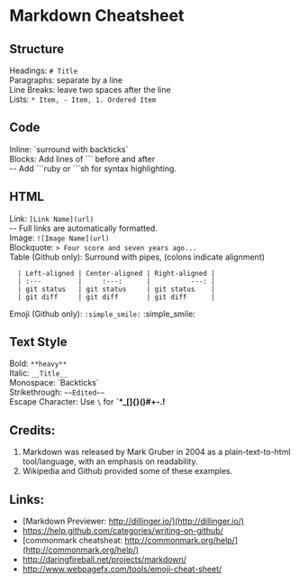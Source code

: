 # Markdown Cheatsheet #

## Structure
  Headings: `# Title`  
  Paragraphs: separate by a line  
  Line Breaks: leave two spaces after the line  
  Lists: `* Item, - Item, 1. Ordered Item`

## Code
  Inline: \`surround with backticks\`  
  Blocks: Add lines of  \`\`\` before and after  
  -- Add \`\`\`ruby or \`\`\`sh for syntax highlighting.

## HTML
Link: `[Link Name](url)`  
-- Full links are automatically formatted.  
Image: `![Image Name](url)`  
Blockquote: `> Four score and seven years ago...`  
Table (Github only):  Surround with pipes, (colons indicate alignment)
  ```
    | Left-aligned | Center-aligned | Right-aligned |
    | :---         |     :---:      |          ---: |
    | git status   | git status     | git status    |
    | git diff     | git diff       | git diff      |
  ```
Emoji (Github only): `:simple_smile:` :simple_smile:

## Text Style
  Bold: `**heavy**`  
  Italic: `__Title__`  
  Monospace: \`Backticks\`  
  Strikethrough: `~~Edited~~`  
  Escape Character:  Use `\` for  **\`\*\_\[\]\{\}\(\)\#\+\-\.\!**

## Credits: 
  1. Markdown was released by Mark Gruber in 2004 as a plain-text-to-html tool/language, with an emphasis on readability.  
  2. Wikipedia and Github provided some of these examples. 

## Links:
  * [Markdown Previewer: http://dillinger.io/](http://dillinger.io/)
  * https://help.github.com/categories/writing-on-github/
  * [commonmark cheatsheat: http://commonmark.org/help/](http://commonmark.org/help/)
  * http://daringfireball.net/projects/markdown/
  * http://www.webpagefx.com/tools/emoji-cheat-sheet/




